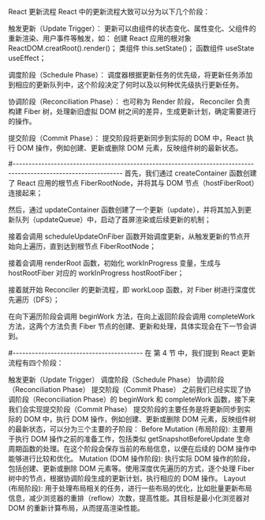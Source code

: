 React 更新流程
React 中的更新流程大致可以分为以下几个阶段：

触发更新（Update Trigger）： 更新可以由组件的状态变化、属性变化、父组件的重新渲染、用户事件等触发，如：
创建 React 应用的根对象 ReactDOM.creatRoot().render()；
类组件 this.setState()；
函数组件 useState useEffect；

调度阶段（Schedule Phase）： 调度器根据更新任务的优先级，将更新任务添加到相应的更新队列中，这个阶段决定了何时以及以何种优先级执行更新任务。

协调阶段（Reconciliation Phase）： 也可称为 Render 阶段， Reconciler 负责构建 Fiber 树，处理新旧虚拟 DOM 树之间的差异，生成更新计划，确定需要进行的操作。

提交阶段（Commit Phase）： 提交阶段将更新同步到实际的 DOM 中，React 执行 DOM 操作，例如创建、更新或删除 DOM 元素，反映组件树的最新状态。

#----------------------------------------------------------------------------------------------------------------
首先，我们通过 createContainer 函数创建了 React 应用的根节点 FiberRootNode，并将其与 DOM 节点（hostFiberRoot）连接起来；

然后，通过 updateContainer 函数创建了一个更新（update），并将其加入到更新队列（updateQueue）中，启动了首屏渲染或后续更新的机制；

接着会调用 scheduleUpdateOnFiber 函数开始调度更新，从触发更新的节点开始向上遍历，直到达到根节点 FiberRootNode；

接着会调用 renderRoot 函数，初始化 workInProgress 变量，生成与 hostRootFiber 对应的 workInProgress hostRootFiber；

接着就开始 Reconciler 的更新流程，即 workLoop 函数，对 Fiber 树进行深度优先遍历（DFS）；

在向下遍历阶段会调用 beginWork 方法，在向上返回阶段会调用 completeWork 方法，这两个方法负责 Fiber 节点的创建、更新和处理，具体实现会在下一节会讲到。

#-----------------------------------------
在 第 4 节 中，我们提到 React 更新流程有四个阶段：

触发更新（Update Trigger）
调度阶段（Schedule Phase）
协调阶段（Reconciliation Phase）
提交阶段（Commit Phase）
之前我们已经实现了协调阶段（Reconciliation Phase）的 beginWork 和 completeWork 函数，接下来我们会实现提交阶段（Commit Phase）
提交阶段的主要任务是将更新同步到实际的 DOM 中，执行 DOM 操作，例如创建、更新或删除 DOM 元素，反映组件树的最新状态，可以分为三个主要的子阶段：
Before Mutation (布局阶段):
主要用于执行 DOM 操作之前的准备工作，包括类似 getSnapshotBeforeUpdate 生命周期函数的处理。在这个阶段会保存当前的布局信息，以便在后续的 DOM 操作中能够进行比较和优化。
Mutation (DOM 操作阶段):
执行实际 DOM 操作的阶段，包括创建、更新或删除 DOM 元素等。使用深度优先遍历的方式，逐个处理 Fiber 树中的节点，根据协调阶段生成的更新计划，执行相应的 DOM 操作。
Layout (布局阶段):
用于处理布局相关的任务，进行一些布局的优化，比如批量更新布局信息，减少浏览器的重排（reflow）次数，提高性能。其目标是最小化浏览器对 DOM 的重新计算布局，从而提高渲染性能。
